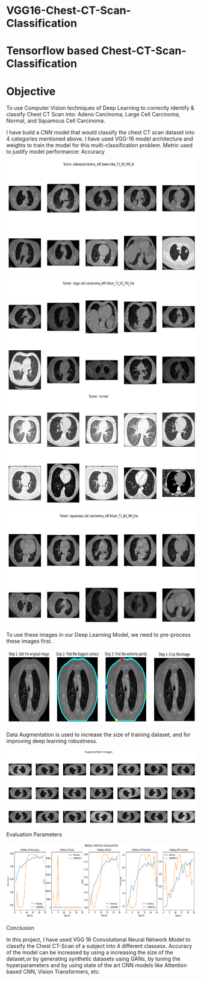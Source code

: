 # VGG16-Chest-CT-Scan-Classification


# Tensorflow based Chest-CT-Scan-Classification
# Objective
To use Computer Vision techniques of Deep Learning to correctly identify & classify Chest CT Scan into:
  Adeno Carcinoma, Large Cell Carcinoma, Normal, and Squamous Cell Carcinoma.
  
I have build a CNN model that would classify the chest CT scan dataset into 4 categories mentioned above. I have used VGG-16 model architecture and weights to train the model for this multi-classification problem. 
Metric used to justify model performance: Accuracy


<p align="center">
    <img width="700" height="300" src = 'https://github.com/pranavtushar/VGG16-Chest-CT-Scan-Classification/blob/main/Images/adeno-carcinoma.png'
</p>

<p align="center">
    <img width="700" height="300" src = 'https://github.com/pranavtushar/VGG16-Chest-CT-Scan-Classification/blob/main/Images/large-cell-carcinoma.png'
</p

  <p align="center">
    <img width="700" height="300" src = 'https://github.com/pranavtushar/VGG16-Chest-CT-Scan-Classification/blob/main/Images/normal.png'
</p>
    <p align="center">
    <img width="700" height="300" src = 'https://github.com/pranavtushar/VGG16-Chest-CT-Scan-Classification/blob/main/Images/squamous-cell-carcinoma.png'
</p>

To use these images in our Deep Learning Model, we need to pre-process these images first.

<p align="center">
    <img width="750" height="200" src = 'https://github.com/pranavtushar/VGG16-Chest-CT-Scan-Classification/blob/main/Images/pre-processing.png'
</p>
  
Data Augmentation is used to increase the size of training dataset, and for improving deep learning robustness.
  <p align="center">
    <img width="750" height="200" src = 'https://github.com/pranavtushar/VGG16-Chest-CT-Scan-Classification/blob/main/Images/data-augmentation.png'
</p>
<!-- <p> Model Architecture </p>
    
   <p align="center">
    <img width="750" height="200" src = 'https://github.com/pranavtushar/VGG16-Chest-CT-Scan-Classification/blob/main/Images/model.png'
</p> -->
 <p> Evaluation Parameters</p>
     
   <p align="center">
    <img width="750" height="200" src = 'https://github.com/pranavtushar/VGG16-Chest-CT-Scan-Classification/blob/main/Images/evaluation-parameters.png'
</p> 
          
          
<p> Conclusion </p>
    
In this project, I have used VGG 16 Convolutional Neural Network Model to classify the Chest CT-Scan of a subject into 4 different classess. Accuracy of the model can be increased by using a increasing the size of the dataset,or by generating synthetic datasets using GANs, by tuning the hyperparameters and by using state of the art CNN models like Attention based CNN, Vision Transformers, etc.
